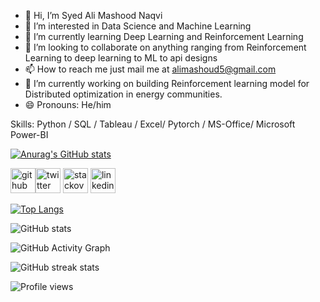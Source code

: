- 👋 Hi, I’m Syed Ali Mashood Naqvi
- 👀 I’m interested in Data Science and Machine Learning
- 🌱 I’m currently learning Deep Learning and Reinforcement Learning
- 💞️ I’m looking to collaborate on anything ranging from Reinforcement Learning to deep learning to ML to api designs
- 📫 How to reach me just mail me at alimashoud5@gmail.com
- 🔭 I’m currently working on building Reinforcement learning model for Distributed optimization in energy communities.  
- 😄 Pronouns: He/him

Skills:  Python / SQL / Tableau / Excel/ Pytorch / MS-Office/ Microsoft Power-BI

[![Anurag's GitHub stats](https://github-readme-stats.vercel.app/api?username=SAMNaqvi1212)](https://github.com/anuraghazra/github-readme-stats)

 

[<img src='https://cdn.jsdelivr.net/npm/simple-icons@3.0.1/icons/github.svg' alt='github' height='40'>](https://github.com/https://github.com/SAMNaqvi1212)[<img src='https://cdn.jsdelivr.net/npm/simple-icons@3.0.1/icons/twitter.svg' alt='twitter' height='40'>](https://twitter.com/@SAMNaqvi_1212)  [<img src='https://cdn.jsdelivr.net/npm/simple-icons@3.0.1/icons/stackoverflow.svg' alt='stackoverflow' height='40'>](https://stackoverflow.com/users/https://stackoverflow.com/users/16879380/sam) [<img src='https://cdn.jsdelivr.net/npm/simple-icons@3.0.1/icons/linkedin.svg' alt='linkedin' height='40'>](https://www.linkedin.com/in/samnaqvi1212/)

[![Top Langs](https://github-readme-stats.vercel.app/api/top-langs/?username=SAMNaqvi1212)](https://github.com/anuraghazra/github-readme-stats)

![GitHub stats](https://github-readme-stats.vercel.app/api?username=SAMNaqvi1212&show_icons=true&count)  

![GitHub Activity Graph](https://activity-graph.herokuapp.com/graph?username=SAMNaqvi121)  

![GitHub streak stats](https://streak-stats.demolab.com/?user=SAMNaqvi1212)  

![Profile views](https://gpvc.arturio.dev/SAMNaqvi1212)  
<!---
SAMNaqvi1212/SAMNaqvi1212 is a ✨ special ✨ repository because its `README.md` (this file) appears on your GitHub profile.
You can click the Preview link to take a look at your changes.
--->
